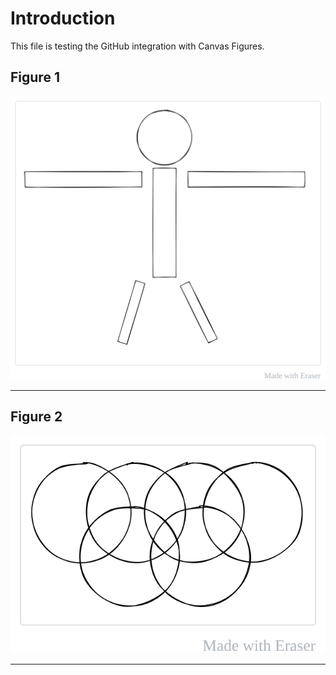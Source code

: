 # Introduction
This file is testing the GitHub integration with Canvas Figures.

## Figure 1
![StickFigure](/.eraser/GCBbMSULLjoTPVIMsFtJ___GULdFmGFwESt7DNlLh4epgWka2r2___---figure---x9HeoF3hVm__oGBlrhy5jw.svg "StickFigure")

---

## Figure 2
![Olympics](/.eraser/GCBbMSULLjoTPVIMsFtJ___GULdFmGFwESt7DNlLh4epgWka2r2___---figure---SW9ZSO7zgcYt3-MT6k8j1A.svg "Olympics")

---





<!--- Eraser file: http://localhost:3001/workspace/GCBbMSULLjoTPVIMsFtJ --->